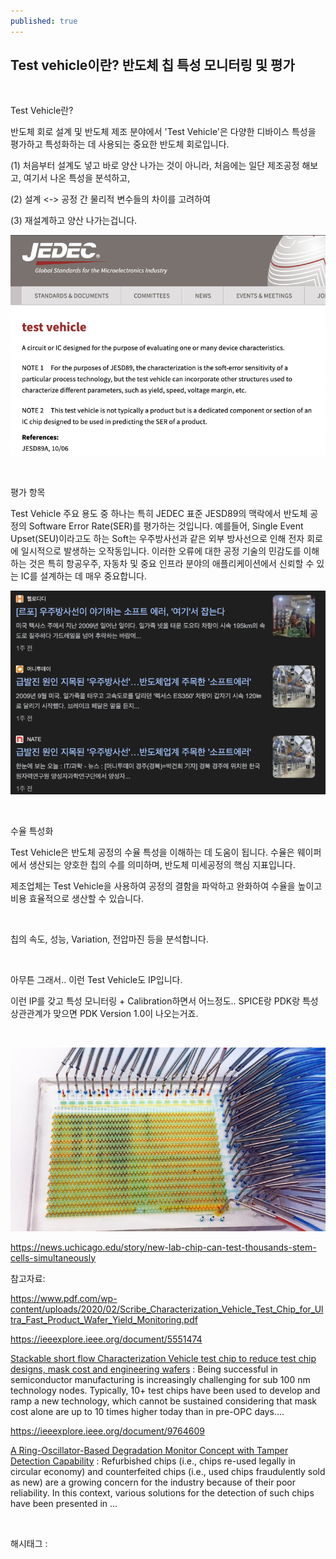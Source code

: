 ```yaml
---
published: true
---
```

## Test vehicle이란? 반도체 칩 특성 모니터링 및 평가

​

Test Vehicle란?

반도체 회로 설계 및 반도체 제조 분야에서 'Test Vehicle'은 다양한 디바이스 특성을 평가하고 특성화하는 데 사용되는 중요한 반도체 회로입니다.

(1) 처음부터 설계도 넣고 바로 양산 나가는 것이 아니라, 처음에는 일단 제조공정 해보고, 여기서 나온 특성을 분석하고,

(2) 설계 <-> 공정 간 물리적 변수들의 차이를 고려하여

(3) 재설계하고 양산 나가는겁니다.

![2](/assets/img/223479912721/2.png)

​

평가 항목

Test Vehicle 주요 용도 중 하나는 특히 JEDEC 표준 JESD89의 맥락에서 반도체 공정의 Software Error Rate(SER)를 평가하는 것입니다. 예를들어, Single Event Upset(SEU)이라고도 하는 Soft는 우주방사선과 같은 외부 방사선으로 인해 전자 회로에 일시적으로 발생하는 오작동입니다. 이러한 오류에 대한 공정 기술의 민감도를 이해하는 것은 특히 항공우주, 자동차 및 중요 인프라 분야의 애플리케이션에서 신뢰할 수 있는 IC를 설계하는 데 매우 중요합니다.

![3](/assets/img/223479912721/3.png)

​

수율 특성화

Test Vehicle은 반도체 공정의 수율 특성을 이해하는 데 도움이 됩니다. 수율은 웨이퍼에서 생산되는 양호한 칩의 수를 의미하며, 반도체 미세공정의 핵심 지표입니다.

제조업체는 Test Vehicle을 사용하여 공정의 결함을 파악하고 완화하여 수율을 높이고 비용 효율적으로 생산할 수 있습니다.

​

칩의 속도, 성능, Variation, 전압마진 등을 분석합니다.

​

아무튼 그래서.. 이런 Test Vehicle도 IP입니다.

이런 IP를 갖고 특성 모니터링 + Calibration하면서 어느정도.. SPICE랑 PDK랑 특성 상관관계가 맞으면 PDK Version 1.0이 나오는거죠.

​

![4](/assets/img/223479912721/4.png)

https://news.uchicago.edu/story/new-lab-chip-can-test-thousands-stem-cells-simultaneously​

참고자료:

https://www.pdf.com/wp-content/uploads/2020/02/Scribe_Characterization_Vehicle_Test_Chip_for_Ultra_Fast_Product_Wafer_Yield_Monitoring.pdf

https://ieeexplore.ieee.org/document/5551474

[Stackable short flow Characterization Vehicle test chip to reduce test chip designs, mask cost and engineering wafers](https://ieeexplore.ieee.org/document/5551474) : Being successful in semiconductor manufacturing is increasingly challenging for sub 100 nm technology nodes. Typically, 10+ test chips have been used to develop and ramp a new technology, which cannot be sustained considering that mask cost alone are up to 10 times higher today than in pre-OPC days....

https://ieeexplore.ieee.org/document/9764609

[A Ring-Oscillator-Based Degradation Monitor Concept with Tamper Detection Capability](https://ieeexplore.ieee.org/document/9764609) : Refurbished chips (i.e., chips re-used legally in circular economy) and counterfeited chips (i.e., used chips fraudulently sold as new) are a growing concern for the industry because of their poor reliability. In this context, various solutions for the detection of such chips have been presented in ...

​

 해시태그 : 